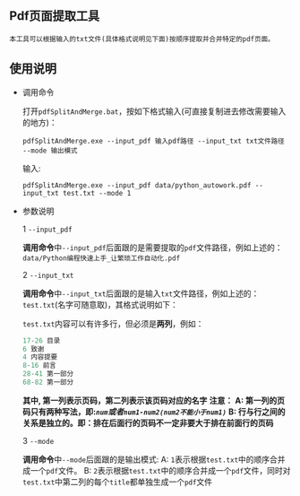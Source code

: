 ## Pdf页面提取工具

	本工具可以根据输入的txt文件(具体格式说明见下面)按顺序提取并合并特定的pdf页面。

## 使用说明

- 调用命令

    打开`pdfSplitAndMerge.bat`，按如下格式输入(可直接复制进去修改需要输入的地方)：

    ```shell
    pdfSplitAndMerge.exe --input_pdf 输入pdf路径 --input_txt txt文件路径 --mode 输出模式
    ```
    
    输入:
    ```shell
    pdfSplitAndMerge.exe --input_pdf data/python_autowork.pdf --input_txt test.txt --mode 1
    ```
- 参数说明

	1 `--input_pdf`
	
	**调用命令**中`--input_pdf`后面跟的是需要提取的`pdf`文件路径，例如上述的：`data/Python编程快速上手_让繁琐工作自动化.pdf`

	2 `--input_txt`
	
  **调用命令**中`--input_txt`后面跟的是输入`txt`文件路径，例如上述的：`test.txt`(名字可随意取)，其格式说明如下：

    `test.txt`内容可以有许多行，但必须是**两列**，例如：

    ```python
  17-26 目录
  6 致谢
  4 内容提要
  8-16 前言
  28-41 第一部分
  68-82 第一部分
    ```
	
	**其中, 第一列表示页码，第二列表示该页码对应的名字**
	**注意：**
	**A: 第一列的页码只有两种写法，即:*`num`*或者*`num1-num2(num2不能小于num1)`***
	**B: 行与行之间的关系是独立的。即：排在后面行的页码不一定非要大于排在前面行的页码**

	3 `--mode`
	
	**调用命令**中`--mode`后面跟的是输出模式:
	A: `1`表示根据`test.txt`中的顺序合并成一个`pdf`文件。
	B: `2`表示根据`test.txt`中的顺序合并成一个`pdf`文件，同时对`test.txt`中第二列的每个`title`都单独生成一个`pdf`文件
